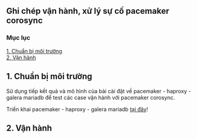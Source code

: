 ## Ghi chép vận hành, xử lý sự cố pacemaker corosync


### Mục lục

[1. Chuẩn bị môi trường](#moitruong)<br>
[2. Vận hành](#vanhanh)<br>

<a name="moitruong"></a>
## 1. Chuẩn bị môi trường

Sử dụng tiếp kết quả và mô hình của bài cài đặt về pacemaker - haproxy - galera mariadb để test các case vận hành với pacemaker corosync.

Triển khai pacemaker - haproxy - galera mariadb <a href="https://github.com/domanhduy/ghichep/blob/master/DuyDM/Cluster-HA/Cluster/docs/3.Cai-dat-haproxy-pamaker-cluster-galare-3-node-wp.md" target="_blank">tại đây</a>!


<a name="vanhanh"></a>
## 2. Vận hành

